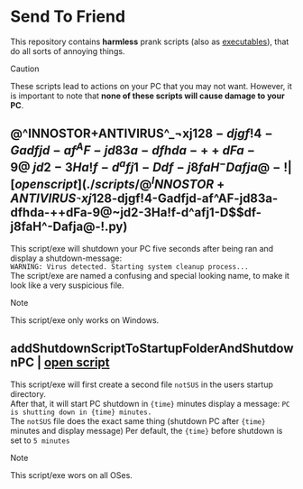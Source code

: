 # Send To Friend
This repository contains **harmless** prank scripts (also as [executables](./executables)), that do all sorts of annoying things.
> [!CAUTION]
> These scripts lead to actions on your PC that you may not want.
> However, it is important to note that **none of these scripts will cause damage to your PC**.

## @^INNOSTOR+ANTIVIRUS^_¬xj12$8-djgf!4-Gadfjd-af^AF-jd83a-dfhda-++dFa-9@~jd2-3Ha!f-d^afj1-D$$df-j8faH^-Dafja@-! | [open script](./scripts/@^INNOSTOR+ANTIVIRUS^_¬xj12$8-djgf!4-Gadfjd-af^AF-jd83a-dfhda-++dFa-9@~jd2-3Ha!f-d^afj1-D$$df-j8faH^-Dafja@-!.py)
This script/exe will shutdown your PC five seconds after being ran and display a shutdown-message:<br>
`WARNING: Virus detected. Starting system cleanup process...`<br>
The script/exe are named a confusing and special looking name, to make it look like a very suspicious file.
> [!NOTE]
> This script/exe only works on Windows.

## addShutdownScriptToStartupFolderAndShutdownPC | [open script](./scripts/addShutdownScriptToStartupFolderAndShutdownPC.py)
This script/exe will first create a second file `notSUS` in the users startup directory.<br>
After that, it will start  PC shutdown in `{time}` minutes display a message: `PC is shutting down in {time} minutes.`<br>
The `notSUS` file does the exact same thing (shutdown PC after `{time}` minutes and display message)
Per default, the `{time}` before shutdown is set to `5 minutes`
> [!NOTE]
> This script/exe wors on all OSes.
